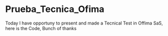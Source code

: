 # Prueba_Tecnica_Ofima
Today I have opportuny to present and made a Tecnical Test in Offima SaS, here is the Code, Bunch of thanks
